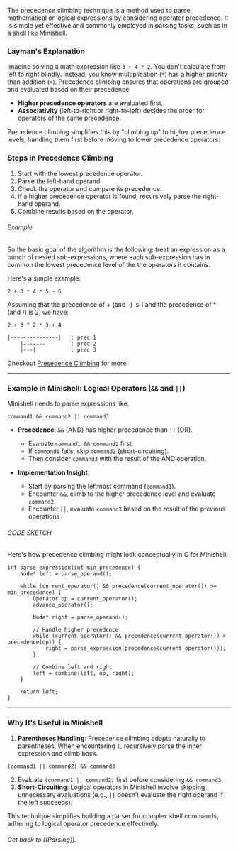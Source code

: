 
The precedence climbing technique is a method used to parse mathematical or logical expressions by considering operator precedence. It is simple yet effective and commonly employed in parsing tasks, such as in a shell like Minishell.

### Layman's Explanation

Imagine solving a math expression like `3 + 4 * 2`. You don't calculate from left to right blindly. Instead, you know multiplication (`*`) has a higher priority than addition (`+`). Precedence climbing ensures that operations are grouped and evaluated based on their precedence.

- **Higher precedence operators** are evaluated first.
- **Associativity** (left-to-right or right-to-left) decides the order for operators of the same precedence.

Precedence climbing simplifies this by "climbing up" to higher precedence levels, handling them first before moving to lower precedence operators.

### Steps in Precedence Climbing

1. Start with the lowest precedence operator.
2. Parse the left-hand operand.
3. Check the operator and compare its precedence.
4. If a higher precedence operator is found, recursively parse the right-hand operand.
5. Combine results based on the operator. 
###### Example
So the basic goal of the algorithm is the following: treat an expression as a bunch of nested sub-expressions, where each sub-expression has in common the lowest precedence level of the the operators it contains.

Here's a simple example:
```
2 + 3 * 4 * 5 - 6
```
Assuming that the precedence of + (and -) is 1 and the precedence of * (and /) is 2, we have:
```
2 + 3 ^ 2 * 3 + 4

|---------------|   : prec 1
    |-------|       : prec 2
    |---|           : prec 3
```

Checkout [Presedence Climbing](https://eli.thegreenplace.net/2012/08/02/parsing-expressions-by-precedence-climbing) for more!


---

### Example in Minishell: Logical Operators (`&&` and `||`)

Minishell needs to parse expressions like:

```
command1 && command2 || command3
```

- **Precedence**: `&&` (AND) has higher precedence than `||` (OR).
    
    - Evaluate `command1 && command2` first.
    - If `command1` fails, skip `command2` (short-circuiting).
    - Then consider `command3` with the result of the AND operation.
- **Implementation Insight**:
    
    - Start by parsing the leftmost command (`command1`).
    - Encounter `&&`, climb to the higher precedence level and evaluate `command2`.
    - Encounter `||`, evaluate `command3` based on the result of the previous operations
    
###### CODE SKETCH

Here's how precedence climbing might look conceptually in C for Minishell:

```
int parse_expression(int min_precedence) {
    Node* left = parse_operand();

    while (current_operator() && precedence(current_operator()) >= min_precedence) {
        Operator op = current_operator();
        advance_operator();
        
        Node* right = parse_operand();
        
        // Handle higher precedence
        while (current_operator() && precedence(current_operator()) > precedence(op)) {
            right = parse_expression(precedence(current_operator()));
        }

        // Combine left and right
        left = combine(left, op, right);
    }

    return left;
}

```


---
### Why It’s Useful in Minishell

1. **Parentheses Handling**: Precedence climbing adapts naturally to parentheses. When encountering `(`, recursively parse the inner expression and climb back.

```
(command1 || command2) && command3
```

2. Evaluate `(command1 || command2)` first before considering `&& command3`.
3. **Short-Circuiting**: Logical operators in Minishell involve skipping unnecessary evaluations (e.g., `||` doesn’t evaluate the right operand if the left succeeds).

This technique simplifies building a parser for complex shell commands, adhering to logical operator precedence effectively​.


###### Get back to [[Parsing]].



